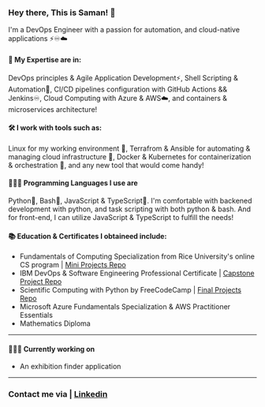 ### Hey there, This is Saman! 👋
I'm a DevOps Engineer with a passion for automation, and cloud-native applications ⚡️♾☁️

#### 🧰 My Expertise are in:
DevOps principles & Agile Application Development⚡️, Shell Scripting & Automation🐚, CI/CD pipelines configuration with GitHub Actions && Jenkins♾, Cloud Computing with Azure & AWS☁️, and containers & microservices architecture!

#### 🛠 I work with tools such as:
Linux for my working environment 🐧, Terrafrom & Ansible for automating & managing cloud infrastructure 📝, Docker & Kubernetes for containerization & orchestration 🚢, and any new tool that would come handy!

#### 👨🏻‍💻 Programming Languages I use are
Python🐍, Bash🐧, JavaScript & TypeScript💠. I'm comfortable with backened development with python, and task scripting with both python & bash. And for front-end, I can utilize JavaScript & TypeScript to fulfill the needs!

#### 📚 Education & Certificates I obtaineed include:
- Fundamentals of Computing Specialization from Rice University's online CS program | [Mini Projects Repo](https://github.com/samanxsy/Rice-university-mini-projects)
- IBM DevOps & Software Engineering Professional Certificate | [Capstone Project Repo](https://github.com/samanxsy/devops-capstone-project)
- Scientific Computing with Python by FreeCodeCamp | [Final Projects Repo](https://github.com/samanxsy/fcc-scientific-computing-w-python)
- Microsoft Azure Fundamentals Specialization & AWS Practitioner Essentials
- Mathematics Diploma
---
#### 👨🏻‍💻 Currently working on
- An exhibition finder application
---
### Contact me via | [Linkedin](https://www.linkedin.com/in/samansaybani/)
